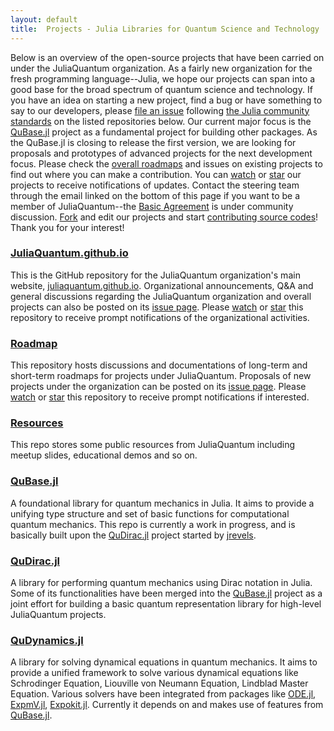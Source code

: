 ```yaml
---
layout: default
title:  Projects - Julia Libraries for Quantum Science and Technology
---
```


Below is an overview of the open-source projects that have been carried on under the JuliaQuantum organization.
As a fairly new organization for the fresh programming language--Julia,
we hope our projects can span into a good base for the broad spectrum of quantum science and technology.
If you have an idea on starting a new project, find a bug or have something to say to our developers,
please [file an issue](https://guides.github.com/features/issues/) following [the Julia community standards](http://julialang.org/community/standards/) on the listed repositories below.
Our current major focus is the [QuBase.jl](https://github.com/JuliaQuantum/QuBase.jl) project as a fundamental project for building other packages. As the QuBase.jl is closing to release the first version, we are looking for proposals and prototypes of advanced projects for the next development focus. Please check the [overall roadmaps](https://github.com/JuliaQuantum/Roadmap) and issues on existing projects to find out where you can make a contribution.
You can [watch](https://help.github.com/articles/watching-repositories/) or [star](https://github.com/blog/1204-notifications-stars) our projects to receive notifications of updates.
Contact the steering team through the email linked on the bottom of this page if you want to be a member of JuliaQuantum--the [Basic Agreement](https://github.com/JuliaQuantum/JuliaQuantum.github.io/issues/3) is under community discussion.
[Fork](https://help.github.com/articles/fork-a-repo/) and edit our projects and start [contributing source codes](https://github.com/JuliaLang/julia/blob/master/CONTRIBUTING.md)!
Thank you for your interest!

### [JuliaQuantum.github.io](https://github.com/JuliaQuantum/JuliaQuantum.github.io)

This is the GitHub repository for the JuliaQuantum organization's main website,
[juliaquantum.github.io](http://juliaquantum.github.io).
Organizational announcements, Q&A and general discussions regarding the JuliaQuantum organization and overall projects
can also be posted on its [issue page](https://github.com/JuliaQuantum/JuliaQuantum.github.io/issues).
Please [watch](https://help.github.com/articles/watching-repositories/) or [star](https://github.com/blog/1204-notifications-stars) this repository to receive prompt notifications of the organizational activities.


### [Roadmap](https://github.com/JuliaQuantum/Roadmap)

This repository hosts discussions and documentations of long-term and short-term roadmaps for projects
under JuliaQuantum.
Proposals of new projects under the organization can be posted on its [issue page](https://github.com/JuliaQuantum/Roadmap/issues).
Please [watch](https://help.github.com/articles/watching-repositories/) or [star](https://github.com/blog/1204-notifications-stars) this repository to receive prompt notifications if interested.

### [Resources](https://github.com/JuliaQuantum/Resources)

This repo stores some public resources from JuliaQuantum including meetup slides, educational demos and so on.


### [QuBase.jl](https://github.com/JuliaQuantum/QuBase.jl)

A foundational library for quantum mechanics in Julia.
It aims to provide a unifying type structure and set of basic functions for computational quantum mechanics.
This repo is currently a work in progress,
and is basically built upon the [QuDirac.jl](https://github.com/JuliaQuantum/QuDirac.jl) project
started by [jrevels](https://github.com/jrevels).

### [QuDirac.jl](https://github.com/JuliaQuantum/QuDirac.jl)

A library for performing quantum mechanics using Dirac notation in Julia.
Some of its functionalities have been merged into the [QuBase.jl](https://github.com/JuliaQuantum/QuBase.jl) project
as a joint effort for building a basic quantum representation library for high-level JuliaQuantum projects.

### [QuDynamics.jl](https://github.com/JuliaQuantum/QuDynamics.jl)

A library for solving dynamical equations in quantum mechanics.
It aims to provide a unified framework to solve various dynamical equations like
Schrodinger Equation, Liouville von Neumann Equation, Lindblad Master Equation. Various solvers
have been integrated from packages like [ODE.jl](https://github.com/JuliaLang/ODE.jl), [ExpmV.jl](https://github.com/marcusps/ExpmV.jl),
[Expokit.jl](https://github.com/acroy/Expokit.jl). Currently it depends on and makes use of features from
[QuBase.jl](https://github.com/JuliaQuantum/QuBase.jl).
